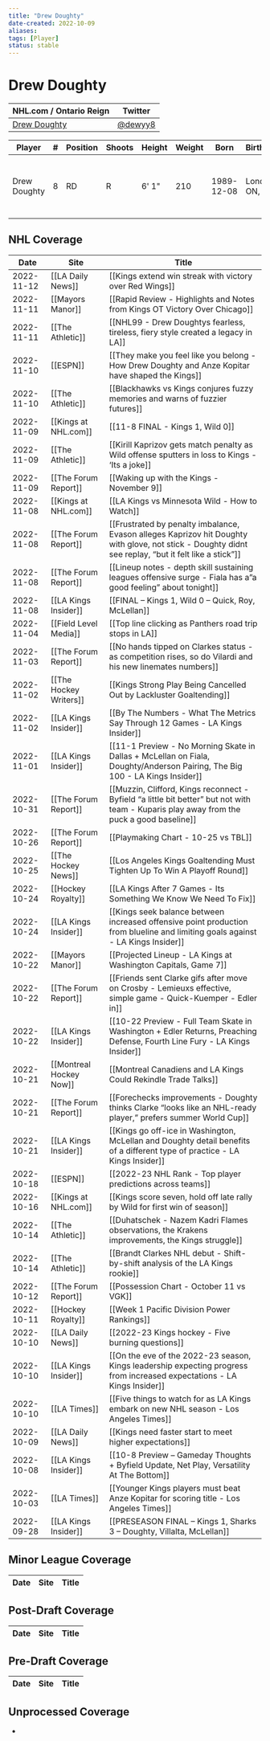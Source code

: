 ```yaml
---
title: "Drew Doughty"
date-created: 2022-10-09
aliases: 
tags: [Player]
status: stable
---
```


# Drew Doughty

NHL.com / Ontario Reign | Twitter
-|-
[Drew Doughty](https://www.nhl.com/player/drew-doughty-8474563) | [@dewyy8](https://twitter.com/dewyy8)

Player | \# | Position | Shoots | Height | Weight | Born | Birthplace | Draft 
-|-|-|-|-|-|-|-|-
Drew Doughty | 8 | RD | R | 6' 1" | 210 | 1989-12-08 | London, ON, CAN | 2008 LAK, 1st rd, 2nd pk (2nd overall)




## NHL  Coverage
| Date       | Site                    | Title                                                                                                                                                 |
| ---------- | ----------------------- | ----------------------------------------------------------------------------------------------------------------------------------------------------- |
| 2022-11-12 | [[LA Daily News]] | [[Kings extend win streak with victory over Red Wings]] |
| 2022-11-11 | [[Mayors Manor]]        | [[Rapid Review - Highlights and Notes from Kings OT Victory Over Chicago]]                                                                            |
| 2022-11-11 | [[The Athletic]]        | [[NHL99 - Drew Doughtys fearless, tireless, fiery style created a legacy in LA]]                                                                      |
| 2022-11-10 | [[ESPN]]                | [[They make you feel like you belong - How Drew Doughty and Anze Kopitar have shaped the Kings]]                                                      |
| 2022-11-10 | [[The Athletic]]        | [[Blackhawks vs Kings conjures fuzzy memories and warns of fuzzier futures]]                                                                          |
| 2022-11-09 | [[Kings at NHL.com]]    | [[11-8 FINAL - Kings 1, Wild 0]]                                                                                                                      |
| 2022-11-09 | [[The Athletic]]        | [[Kirill Kaprizov gets match penalty as Wild offense sputters in loss to Kings - ‘Its a joke]]                                                        |
| 2022-11-09 | [[The Forum Report]]    | [[Waking up with the Kings - November 9]]                                                                                                             |
| 2022-11-08 | [[Kings at NHL.com]]    | [[LA Kings vs Minnesota Wild - How to Watch]]                                                                                                         |
| 2022-11-08 | [[The Forum Report]]    | [[Frustrated by penalty imbalance, Evason alleges Kaprizov hit Doughty with glove, not stick - Doughty didnt see replay, “but it felt like a stick”]] |
| 2022-11-08 | [[The Forum Report]]    | [[Lineup notes - depth skill sustaining leagues offensive surge - Fiala has a”a good feeling” about tonight]]                                         |
| 2022-11-08 | [[LA Kings Insider]]    | [[FINAL – Kings 1, Wild 0 – Quick, Roy, McLellan]]                                                                                                    |
| 2022-11-04 | [[Field Level Media]]   | [[Top line clicking as Panthers road trip stops in LA]]                                                                                               |
| 2022-11-03 | [[The Forum Report]]    | [[No hands tipped on Clarkes status - as competition rises, so do Vilardi and his new linemates numbers]]                                             |
| 2022-11-02 | [[The Hockey Writers]]  | [[Kings Strong Play Being Cancelled Out by Lackluster Goaltending]]                                                                                   |
| 2022-11-02 | [[LA Kings Insider]]    | [[By The Numbers - What The Metrics Say Through 12 Games - LA Kings Insider]]                                                                         |
| 2022-11-01 | [[LA Kings Insider]]    | [[11-1 Preview - No Morning Skate in Dallas + McLellan on Fiala, Doughty/Anderson Pairing, The Big 100 - LA Kings Insider]]                           |
| 2022-10-31 | [[The Forum Report]]    | [[Muzzin, Clifford, Kings reconnect - Byfield “a little bit better” but not with team - Kuparis play away from the puck a good baseline]]             |
| 2022-10-26 | [[The Forum Report]]    | [[Playmaking Chart - 10-25 vs TBL]]                                                                                                                   |
| 2022-10-25 | [[The Hockey News]]     | [[Los Angeles Kings Goaltending Must Tighten Up To Win A Playoff Round]]                                                                              |
| 2022-10-24 | [[Hockey Royalty]]      | [[LA Kings After 7 Games - Its Something We Know We Need To Fix]]                                                                                     |
| 2022-10-24 | [[LA Kings Insider]]    | [[Kings seek balance between increased offensive point production from blueline and limiting goals against - LA Kings Insider]]                       |
| 2022-10-22 | [[Mayors Manor]]        | [[Projected Lineup - LA Kings at Washington Capitals, Game 7]]                                                                                        |
| 2022-10-22 | [[The Forum Report]]    | [[Friends sent Clarke gifs after move on Crosby - Lemieuxs effective, simple game - Quick-Kuemper - Edler in]]                                        |
| 2022-10-22 | [[LA Kings Insider]]    | [[10-22 Preview - Full Team Skate in Washington + Edler Returns, Preaching Defense, Fourth Line Fury - LA Kings Insider]]                             |
| 2022-10-21 | [[Montreal Hockey Now]] | [[Montreal Canadiens and LA Kings Could Rekindle Trade Talks]]                                                                                        |
| 2022-10-21 | [[The Forum Report]]    | [[Forechecks improvements - Doughty thinks Clarke “looks like an NHL-ready player,” prefers summer World Cup]]                                        |
| 2022-10-21 | [[LA Kings Insider]]    | [[Kings go off-ice in Washington, McLellan and Doughty detail benefits of a different type of practice - LA Kings Insider]]                           |
| 2022-10-18 | [[ESPN]]                | [[2022-23 NHL Rank - Top player predictions across teams]]                                                                                            |
| 2022-10-16 | [[Kings at NHL.com]]    | [[Kings score seven, hold off late rally by Wild for first win of season]]                                                                            |
| 2022-10-14 | [[The Athletic]]        | [[Duhatschek - Nazem Kadri Flames observations, the Krakens improvements, the Kings struggle]]                                                        |
| 2022-10-14 | [[The Athletic]]        | [[Brandt Clarkes NHL debut - Shift-by-shift analysis of the LA Kings rookie]]                                                                         |
| 2022-10-12 | [[The Forum Report]]    | [[Possession Chart - October 11 vs VGK]]                                                                                                              |
| 2022-10-11 | [[Hockey Royalty]]      | [[Week 1 Pacific Division Power Rankings]]                                                                                                            |
| 2022-10-10 | [[LA Daily News]]       | [[2022-23 Kings hockey - Five burning questions]]                                                                                                     |
| 2022-10-10 | [[LA Kings Insider]]    | [[On the eve of the 2022-23 season, Kings leadership expecting progress from increased expectations - LA Kings Insider]]                              |
| 2022-10-10 | [[LA Times]]            | [[Five things to watch for as LA Kings embark on new NHL season - Los Angeles Times]]                                                                 |
| 2022-10-09 | [[LA Daily News]]       | [[Kings need faster start to meet higher expectations]]                                                                                               |
| 2022-10-08 | [[LA Kings Insider]]    | [[10-8 Preview – Gameday Thoughts + Byfield Update, Net Play, Versatility At The Bottom]]                                                             |
| 2022-10-03 | [[LA Times]]            | [[Younger Kings players must beat Anze Kopitar for scoring title - Los Angeles Times]]                                                                |
| 2022-09-28 | [[LA Kings Insider]]    | [[PRESEASON FINAL – Kings 1, Sharks 3 – Doughty, Villalta, McLellan]]                                                                                 |


## Minor League Coverage
Date | Site |  Title
---|---|---



## Post-Draft Coverage
Date | Site |  Title
---|---|---



## Pre-Draft Coverage
Date | Site |  Title
---|---|---


## Unprocessed Coverage
- 
